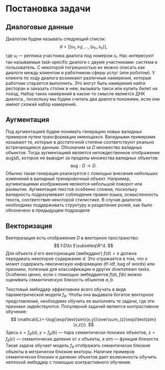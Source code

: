 # Постановка задачи

## Диалоговые данные

Диалогом будем называть следующий список: 
$$
d=[(u_1, s_1), \ldots, (u_n, s_n)],
$$
где $u_i$ — реплика участника диалога под номером $s_i$. Нас интересуют так называемые task-specific диалоги с двумя участниками: система и пользователь. С некоторой погрешностью их можно описать как диалоги между клиентом и работником сферы услуг (или роботом). У клиента по ходу диалога возникают различные намерения, которые работник старается выполнить. Это могут быть намерения найти ресторан и заказать столик в нем, вызывать такси или купить билет на поезд. Набор таких намерений в каком-то смысле является ДНК диалога., поскольку мы будем считать два диалога похожими, если они имеют схожий набор намерений.

## Аугментация

Под аугментацией будем понимать генерацию новых валидных примеров путем трансформации имеющихся. Валидными примерами называют те, которые в достаточной степени соответствуют реально встречающимся данным. Обозначим за $D$ множество валидных объектов. Тогда аугментацией является нетождественное отображение $\text{aug}(d)$, которое не выводит за пределы множества валидных объектов:
$$
\text{aug}: D\to D.
$$
Обычно такая генерация реализуется с помощью внесения небольших изменений в валидный тренировочный объект. Например, аугментациями изображения являются небольшой поворот или размытие. Аугментация текстов особенно сложна, поскольку валидность подразумевает соблюдение правил языка, осмысленность текста, соответствие некоторой стилистике. В случае диалогов необходимо поддерживать структуру и разделение ролей, как было обозначено в предыдущем подразделе

## Векторизация

Векторизация есть отображение $D$ в векторное пространство:
$$
f:D\to E\subseteq\R^d.
$$
Для объекта $d$ его векторизация (эмбеддинг) $f(d)=e$ должна передавать некоторое содержание $d$. Это отражается в том, что $e$ может содержать лексическую информацию (tf-idf, bag of words) или признаки, полезные для классификации и других downstream tasks. Особенно ценно, если с помощью эмбеддингов $f(a), f(b)$ можно оценивать семантическую близость объектов $a,b$.

Текстовый эмбеддер эффективнее всего обучать в виде параметрической модели $f_\theta$. Чтобы она выдавала богатое векторное представление, необходимо обучить ее выполнять те задачи, где эти признаки задействуются. Популярной задачей является контрастивное обучение:
$$
\mathcal{L}=-\log{\exp(\text{sim}(x,y))\over\sum_{z}\exp(\text{sim}(x,z))}.
$$
Здесь $x=f_\theta(a),y=f_\theta(b)$ — пара семантически похожих объектов, $z=f_\theta(c)$ — семантически далекие от $x$ объекты, а $\text{sim}$ — функция близости. Такая задача обучает модель $f_\theta$ отображать семантически близкие объекты в метрически близкие векторы. Наличие примеров семантически близких и далеких объектов дает возможность обучить неплохой эмбеддер с помощью контрастивного обучения.